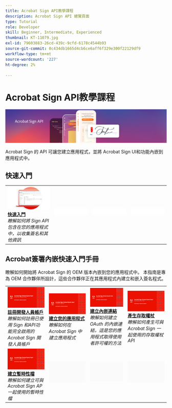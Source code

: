 ```yaml
---
title: Acrobat Sign API教學課程
description: Acrobat Sign API 總覽頁面
type: Tutorial
role: Developer
skill: Beginner, Intermediate, Experienced
thumbnail: KT-11079.jpg
exl-id: 79603883-26cd-439c-9cfd-6178c4544b93
source-git-commit: 0c434db1665d4cb6ce6aff6f329e300f22129df9
workflow-type: tm+mt
source-wordcount: '227'
ht-degree: 2%

---
```


# Acrobat Sign API教學課程

![Acrobat橫幅API](../assets/acrobatsignhero.png)

Acrobat Sign 的 API 可讓您建立應用程式，並將 Acrobat Sign UI和功能內嵌到應用程式中。

## 快速入門

<table style="table-layout:fixed">
<tr>
   <td>
    <a href="signapi.md">
      <img alt="快速入門" src="assets/GSASAPI_thumb.png" />
    </a>
    <div>
    <a href="signapi.md"><strong>快速入門</strong></a>
    </div>
    <em>瞭解如何將 Sign API包含在您的應用程式中，以收集簽名和其他資訊</em>
    <br>
  </td>
  <td>
    <img alt="間隔" src="../assets/WhiteBanner_Placeholder.png" />
    <div>
    <br>
  </td>
  <td>
    <img alt="間隔" src="../assets/WhiteBanner_Placeholder.png" />
    <div>
    <br>
  </td>
  <td>
    <img alt="間隔" src="../assets/WhiteBanner_Placeholder.png" />
    <div>
    <br>
  </td>
</tr>
</table>

## Acrobat簽署內嵌快速入門手冊

瞭解如何開始將 Acrobat Sign 的 OEM 版本內嵌到您的應用程式中。 本指南是專為 OEM 合作夥伴所設計，這些合作夥伴正在其應用程式內建立和嵌入簽名程式。

<table style="table-layout:fixed">
<tr>
 <td>
   <a href="sign-up-developer-account.md">
      <img alt="註冊開發人員帳戶" src="assets/Signingup_1280.png" />
   </a>
    <div>
   <a href="sign-up-developer-account.md"><strong>註冊開發人員帳戶</strong></a>
    </div>
    <em>瞭解如何註冊已使用 Sign 和API功能完全啟用的 Acrobat Sign 開發人員帳戶</em>
    <br>
  </td>
  <td>
   <a href="creating-your-application.md">
      <img alt="建立您的應用程式" src="assets/Creatingyourapplication_1280.png" />
   </a>
    <div>
   <a href="creating-your-application.md"><strong>建立您的應用程式</strong></a>
    </div>
    <em>瞭解如何在 Acrobat Sign 中建立應用程式</em>
    <br>
  </td>
   <td>
   <a href="creating-an-embed-link.md">
      <img alt="建立內嵌連結" src="assets/Creatinganembedlink_1280.png" />
   </a>
    <div>
   <a href="creating-an-embed-link.md"><strong>建立內嵌連結</strong></a>
    </div>
    <em>瞭解如何建立 OAuth 的內嵌連結，這是您的應用程式取得使用者許可權的方法</em>
    <br>
  </td>
  <td>
   <a href="generating-an-access-token.md">
      <img alt="產生存取權杖" src="assets/Generatingyouraccesstoken_1280.png" />
   </a>
    <div>
   <a href="generating-an-access-token.md"><strong>產生存取權杖</strong></a>
    </div>
    <em>瞭解如何產生可與 Acrobat Sign 一起使用的存取權杖API</em>
    <br>
  </td>
</tr>
<tr>
  <td>
   <a href="creating-a-transient-document.md">
      <img alt="建立暫時性檔" src="assets/Creatingatransientdocument_1280.png" />
   </a>
    <div>
   <a href="creating-a-transient-document.md"><strong>建立暫時性檔</strong></a>
    </div>
    <em>瞭解如何建立可與 Acrobat Sign AP 一起使用的暫時性檔</em>
    <br>
  </td>
  <td>
    <img alt="間隔" src="../assets/GrayBanner_Placeholder.png" />
    <div>
    <br>
  </td>
   <td>
    <img alt="間隔" src="../assets/GrayBanner_Placeholder.png" />
    <div>
    <br>
  </td>
  <td>
    <img alt="間隔" src="../assets/GrayBanner_Placeholder.png" />
    <div>
    <br>
  </td>
</tr>
</table>

